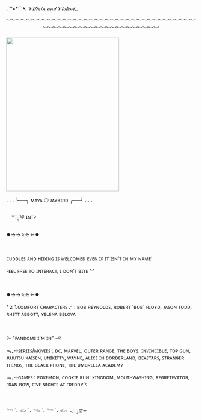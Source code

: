   ˏˋ°•*⁀➷ 𝒱𝒾𝓁𝓁𝒶𝒾𝓃 𝒶𝓃𝒹 𝒱𝒾𝑜𝓁𝑒𝓃𝓉..
<p align="center">
︶︶︶︶︶︶︶︶︶︶︶︶︶︶︶︶︶︶︶︶︶︶︶︶︶︶︶︶︶︶︶︶︶︶︶︶︶︶︶︶︶︶︶︶︶︶︶︶︶︶︶︶︶︶︶︶︶︶
</p>

<p align="left">
  <img width="300" height="409" src="https://github.com/user-attachments/assets/f485a38b-26f1-4eee-9bb3-cb8e870bc9cd">
</p>

. . . ╰──╮ ᴍᴀʏᴀ 🌕 ᴊᴀʏʙɪʀᴅ ╭──╯ . . .

 *ೃ༄ ɪɴᴛᴘ

✸→→⛤←←✸

     

ᴄᴜᴅᴅʟᴇꜱ ᴀɴᴅ ʜɪᴅɪɴɢ ɪꜱ ᴡᴇʟᴄᴏᴍᴇᴅ ᴇᴠᴇɴ ɪꜰ ɪᴛ ɪꜱɴ'ᴛ ɪɴ ᴍʏ ɴᴀᴍᴇ!

ꜰᴇᴇʟ ꜰʀᴇᴇ ᴛᴏ ɪɴᴛᴇʀᴀᴄᴛ, ɪ ᴅᴏɴ'ᴛ ʙɪᴛᴇ ^^

     

✸→→⛤←←✸

ᶻ 𝗓 𐰁ᴄᴏᴍꜰᴏʀᴛ ᴄʜᴀʀᴀᴄᴛᴇʀꜱ .ᐟ : ʙᴏʙ ʀᴇʏɴᴏʟᴅꜱ, ʀᴏʙᴇʀᴛ 'ʙᴏʙ' ꜰʟᴏʏᴅ, ᴊᴀꜱᴏɴ ᴛᴏᴅᴅ, ʀʜᴇᴛᴛ ᴀʙʙᴏᴛᴛ, ʏᴇʟᴇɴᴀ ʙᴇʟᴏᴠᴀ

     

୨⎯ "ꜰᴀɴᴅᴏᴍꜱ ɪ'ᴍ ɪɴ" ⎯୧

ᯓ₊⊹ꜱᴇʀɪᴇꜱ/ᴍᴏᴠɪᴇꜱ : ᴅᴄ, ᴍᴀʀᴠᴇʟ, ᴏᴜᴛᴇʀ ʀᴀɴɢᴇ, ᴛʜᴇ ʙᴏʏꜱ, ɪɴᴠɪɴᴄɪʙʟᴇ, ᴛᴏᴘ ɢᴜɴ, ᴊᴜᴊᴜᴛꜱᴜ ᴋᴀɪꜱᴇɴ, ᴜɴɪᴋɪᴛᴛʏ, ᴡᴀʏɴᴇ, ᴀʟɪᴄᴇ ɪɴ ʙᴏʀᴅᴇʀʟᴀɴᴅ, ʙᴇᴀꜱᴛᴀʀꜱ, ꜱᴛʀᴀɴɢᴇʀ ᴛʜɪɴɢꜱ, ᴛʜᴇ ʙʟᴀᴄᴋ ᴘʜᴏɴᴇ, ᴛʜᴇ ᴜᴍʙʀᴇʟʟᴀ ᴀᴄᴀᴅᴇᴍʏ

ᯓ₊⊹ɢᴀᴍᴇꜱ : ᴘᴏᴋᴇᴍᴏɴ, ᴄᴏᴏᴋɪᴇ ʀᴜɴ: ᴋɪɴɢᴅᴏᴍ, ᴍᴏᴜᴛʜᴡᴀꜱʜɪɴɢ, ʀᴇɢʀᴇᴛᴇᴠᴀᴛᴏʀ, ꜰʀᴀɴ ʙᴏᴡ, ꜰɪᴠᴇ ɴɪɢʜᴛꜱ ᴀᴛ ꜰʀᴇᴅᴅʏ'ꜱ

     

𓆝 ࣪ ˖ 𓆟 ࣪ ˖ 𓆞 ࣪ ˖ 𓆝 ࣪ ˖ 𓆟 ࣪ ˖.ೃ࿐

